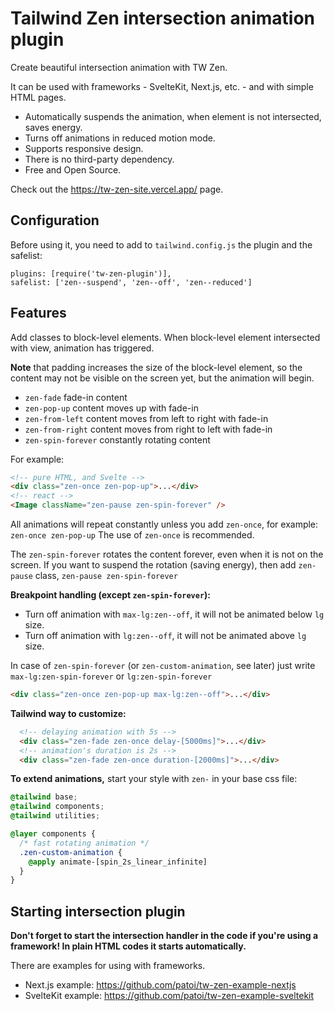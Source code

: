 # Tailwind Zen intersection animation plugin

Create beautiful intersection animation with TW Zen.

It can be used with frameworks - SvelteKit, Next.js, etc. - and with simple HTML pages.

- Automatically suspends the animation, when element is not intersected, saves energy.
- Turns off animations in reduced motion mode.
- Supports responsive design.
- There is no third-party dependency.
- Free and Open Source.

Check out the https://tw-zen-site.vercel.app/ page.

## Configuration

Before using it, you need to add to `tailwind.config.js` the plugin and the safelist:

```
plugins: [require('tw-zen-plugin')],
safelist: ['zen--suspend', 'zen--off', 'zen--reduced']
```

## Features

Add classes to block-level elements.
When block-level element intersected with view, animation has triggered.

**Note** that padding increases the size of the block-level element, so the content may not be visible on the screen yet, but the animation will begin.

- `zen-fade` fade-in content
- `zen-pop-up` content moves up with fade-in
- `zen-from-left` content moves from left to right with fade-in
- `zen-from-right` content moves from right to left with fade-in
- `zen-spin-forever` constantly rotating content

For example:

```html
<!-- pure HTML, and Svelte -->
<div class="zen-once zen-pop-up">...</div>
<!-- react -->
<Image className="zen-pause zen-spin-forever" />
```

All animations will repeat constantly unless you add `zen-once`, for example: `zen-once zen-pop-up` The use of `zen-once` is recommended.

The `zen-spin-forever` rotates the content forever, even when it is not on the screen. If you want to suspend the rotation (saving energy), then add `zen-pause` class, `zen-pause zen-spin-forever`

**Breakpoint handling (except `zen-spin-forever`):**

- Turn off animation with `max-lg:zen--off`, it will not be animated below `lg` size.
- Turn off animation with `lg:zen--off`, it will not be animated above `lg` size.

In case of `zen-spin-forever` (or `zen-custom-animation`, see later) just write `max-lg:zen-spin-forever` or `lg:zen-spin-forever`

```html
<div class="zen-once zen-pop-up max-lg:zen--off">...</div>
```

**Tailwind way to customize:**

```html
  <!-- delaying animation with 5s -->
  <div class="zen-fade zen-once delay-[5000ms]">...</div>
  <!-- animation's duration is 2s -->
  <div class="zen-fade zen-once duration-[2000ms]">...</div>
```

**To extend animations,** start your style with `zen-` in your base css file:

```css
@tailwind base;
@tailwind components;
@tailwind utilities;

@layer components {
  /* fast rotating animation */
  .zen-custom-animation {
    @apply animate-[spin_2s_linear_infinite]
  }
}
```

## Starting intersection plugin

**Don't forget to start the intersection handler in the code if you're using a framework! In plain HTML codes it starts automatically.**

There are examples for using with frameworks.

- Next.js example: https://github.com/patoi/tw-zen-example-nextjs
- SvelteKit example: https://github.com/patoi/tw-zen-example-sveltekit
